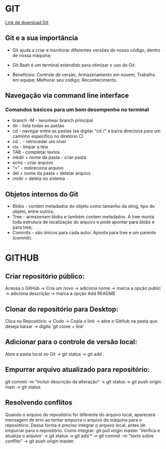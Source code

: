 # GIT

[Link de download Git](https://git-scm.com/download/win)

## Git e a sua importância

- Git ajuda a criar e monitorar diferentes versões do nosso código, dentro de nossa máquina;

- Git Bash é um terminal estendido para otimizar o uso do Git.

- Benefícios: Controle de versão, Armazenamento em nuvem, Trabalho em equipe; Melhorar seu código; Reconhecimento.

  

## Navegação via command line interface
### Comandos básicos para um bom desempenho no terminal


- branch -M - renomear branch principal
- dir - lista todas as pastas
- cd - navegar entre as pastas (se digitar "cd /" a barra direciona para um caminho específico no diretório C)
- cd .. - retroceder um nível
- cls - limpar a tela
- TAB - completar textos
- mkdir + nome da pasta - criar pasta
- echo - criar arquivo
- ">" - redireciona arquivo
- del + nome da pasta = deletar arquivo
- rmdir = deleta no sistema



## Objetos internos do Git

- Blobs - contém metadados do objeto como tamanho da sting, tipo do objeto, entre outros;
- Tree - armazenam blobs e também contem metadados. A tree monta toda estrutura de localização do arquivo e pode apontar para blobs e para tree;
- Commits - são únicos para cada autor. Aponta para tree e um parente (commit).



# GITHUB



## Criar repositório público:
Acessa o GitHub -> Cria um novo -> adiciona nome -> marca a opção public -> adiciona descrição -> marca a opção Add README

## Clonar do repositório para Desktop:
Clica no Repositório -> Code -> Copia o link -> abre o GitHub na pasta que deseja baixar -> digita 'git clone + link'

## Adicionar para o controle de versão local:
Abre a pasta local no Git -> git status -> git add .

## Empurrar arquivo atualizado para repositório:
git commit -m "incluir descrição da alteração" -> git status -> git push origin main -> git status

## Resolvendo conflitos
Quando o arquivo do repositório for diferente do arquivo local, aparecerá mensagem de erro ao tentar empurra o arquivo da máquina para o reposiitório. Dessa forma é preciso integrar o arquivo local, antes de empurrar para o repositório.
Como integrar:
git pull origin master 'Verifica e atualiza o arquivo' ->  git status ->
git add * -> git commit -m "texto sobre conflito" -> git push origin master

